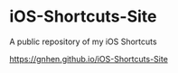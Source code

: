 # iOS-Shortcuts-Site
A public repository of my iOS Shortcuts

https://gnhen.github.io/iOS-Shortcuts-Site
